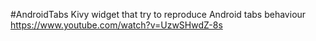 #AndroidTabs
Kivy widget that try to reproduce Android tabs behaviour
https://www.youtube.com/watch?v=UzwSHwdZ-8s
